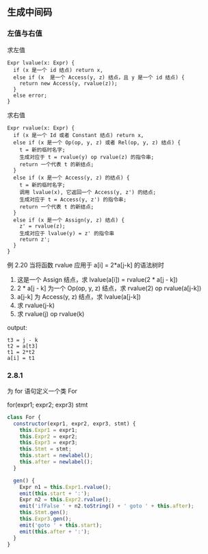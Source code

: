 ## 生成中间码

### 左值与右值

求左值

```
Expr lvalue(x: Expr) {
  if (x 是一个 id 结点) return x,
  else if (x  是一个 Access(y, z) 结点，且 y 是一个 id 结点) {
    return new Access(y, rvalue(z));
  }
  else error;
}
```

求右值

```
Expr rvalue(x: Expr) {
  if (x 是一个 Id 或者 Constant 结点) return x,
  else if (x 是一个 Op(op, y, z) 或者 Rel(op, y, z) 结点) {
    t = 新的临时名字;
    生成对应于 t = rvalue(y) op rvalue(z) 的指令串;
    return 一个代表 t 的新结点;
  }
  else if (x 是一个 Access(y, z) 的结点) {
    t = 新的临时名字;
    调用 lvalue(x), 它返回一个 Access(y, z') 的结点;
    生成对应于 t = Access(y, z') 的指令串;
    return 一个代表 t 的新结点;
  }
  else if (x 是一个 Assign(y, z) 结点) {
    z' = rvalue(z);
    生成对应于 lvalue(y) = z' 的指令串
    return z';
  }
}
```

例 2.20 当将函数 rvalue 应用于 a[i] = 2*a[j-k] 的语法树时

1. 这是一个 Assign 结点，求 lvalue(a[i]) = rvalue(2 * a[j - k])
2. 2 * a[j - k] 为一个 Op(op, y, z) 结点，求 rvalue(2) op rvalue(a[j-k])
3. a[j-k] 为 Access(y, z) 结点，求 lvalue(a[j-k])
4. 求 rvalue(j-k)
5. 求 rvalue(j) op rvalue(k)

output:

```
t3 = j - k
t2 = a[t3]
t1 = 2*t2
a[i] = t1
```

### 2.8.1
为 for 语句定义一个类 For

for(expr1; expr2; expr3) stmt

```javascript
class For {
  constructor(expr1, expr2, expr3, stmt) {
    this.Expr1 = expr1;
    this.Expr2 = expr2;
    this.Expr3 = expr3;
    this.Stmt = stmt;
    this.start = newlabel();
    this.after = newlabel();
  }

  gen() {
    Expr n1 = this.Expr1.rvalue();
    emit(this.start + ':');
    Expr n2 = this.Expr2.rvalue();
    emit('ifFalse ' + n2.toString() + ' goto ' + this.after);
    this.Stmt.gen();
    this.Expr3.gen();
    emit('goto ' + this.start);
    emit(this.after + ':');
  }
}
```
